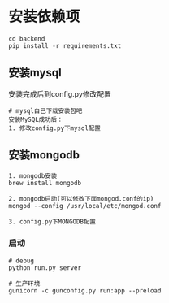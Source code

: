 # 安装依赖项

```Shell
cd backend
pip install -r requirements.txt
```

## 安装mysql
安装完成后到config.py修改配置

```Shell
# mysql自己下载安装包吧
安装MySQL成功后：
1. 修改config.py下mysql配置

```

## 安装mongodb

```Shell
1. mongodb安装
brew install mongodb

2. mongodb启动(可以修改下面mongod.conf的ip)
mongod --config /usr/local/etc/mongod.conf

3. config.py下MONGODB配置

```

### 启动

```Shell
# debug
python run.py server

# 生产环境
gunicorn -c gunconfig.py run:app --preload
```
